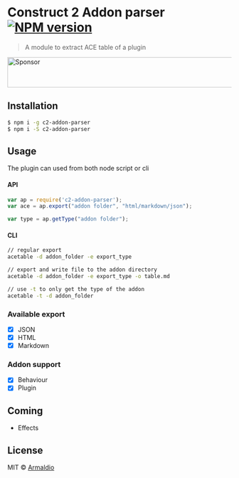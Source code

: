 # Construct 2 Addon parser [![NPM version][npm-image]][npm-url]
> A module to extract ACE table of a plugin

<a target='_blank' rel='nofollow' href='https://app.codesponsor.io/link/xUwNPd323FogQwpUUpKNVYuT/armaldio/c2-addon-parser'>
  <img alt='Sponsor' width='888' height='68' src='https://app.codesponsor.io/embed/xUwNPd323FogQwpUUpKNVYuT/armaldio/c2-addon-parser.svg' />
</a>

## Installation

```sh
$ npm i -g c2-addon-parser
$ npm i -S c2-addon-parser
```

## Usage

The plugin can used from both node script or cli

#### **API**
```javascript
var ap = require('c2-addon-parser');
var ace = ap.export("addon folder", "html/markdown/json");

var type = ap.getType("addon folder");
```

#### **CLI**
```sh
// regular export
acetable -d addon_folder -e export_type

// export and write file to the addon directory
acetable -d addon_folder -e export_type -o table.md

// use -t to only get the type of the addon
acetable -t -d addon_folder
```

### Available export 
- [x] JSON
- [x] HTML
- [x] Markdown

### Addon support
- [x] Behaviour
- [x] Plugin

## Coming
* Effects

## License

MIT © [Armaldio](https://armaldio.xyz)


[npm-image]: https://badge.fury.io/js/c2-addon-parser.svg
[npm-url]: https://npmjs.org/package/c2-addon-parser
[travis-image]: https://travis-ci.org/armaldio/c2-addon-parser.svg?branch=master
[travis-url]: https://travis-ci.org/armaldio/c2-addon-parser
[daviddm-image]: https://david-dm.org/armaldio/c2-addon-parser.svg?theme=shields.io
[daviddm-url]: https://david-dm.org/armaldio/c2-addon-parser
